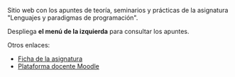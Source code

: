 Sitio web con los apuntes de teoría, seminarios y prácticas de la
asignatura "Lenguajes y paradigmas de programación".

Despliega **el menú de la izquierda** para consultar los apuntes.

Otros enlaces:

- [Ficha de la asignatura](https://cvnet.cpd.ua.es/Guia-Docente/GuiaDocente/Index?wcodest=C203&wcodasi=34017&wlengua=es&scaca=2020-21)
- [Plataforma docente Moodle](https://moodle2020-21.ua.es/moodle/course/view.php?id=8242)

